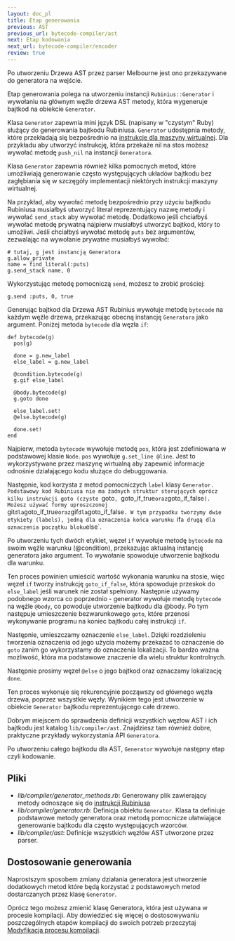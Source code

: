 ```yaml
---
layout: doc_pl
title: Etap generowania
previous: AST
previous_url: bytecode-compiler/ast
next: Etap kodowania
next_url: bytecode-compiler/encoder
review: true
---
```


Po utworzeniu Drzewa AST przez parser Melbourne jest ono przekazywane
do generatora na wejście.

Etap generowania polega na utworzeniu instancji `Rubinius::Generator`
i wywołaniu na głównym węźle drzewa AST metody, która wygeneruje
bajtkod na obiekcie `Generator`.

Klasa `Generator` zapewnia mini język DSL (napisany w "czystym" Ruby)
służący do generowania bajtkodu Rubiniusa. `Generator` udostępnia
metody, które przekładają się bezpośrednio na [instrukcje dla maszyny
wirtualnej](/doc/pl/virtual-machine/instructions/). Dla przykładu aby
utworzyć instrukcję, która przekaże nil na stos możesz wywołać metodę
`push_nil` na instancji `Generatora`.

Klasa `Generator` zapewnia również kilka pomocnych metod, które
umożliwiają generowanie często występujących układów bajtkodu bez
zagłębiania się w szczęgóły implementacji niektórych instrukcji
maszyny wirtualnej.

Na przykład, aby wywołać metodę bezpośrednio przy użyciu bajtkodu
Rubiniusa musiałbyś utworzyć literał reprezentujący nazwę metody i
wywołać `send_stack` aby wywołać metodę. Dodatkowo jeśli chciałbyś
wywołać metodę prywatną najpierw musiałbyś utworzyć bajtkod, który to
umożliwi. Jeśli chciałbyś wywołać metodę `puts` bez argumentów,
zezwalając na wywołanie prywatne musiałbyś wywołać:

    # tutaj, g jest instancją Generatora
    g.allow_private
    name = find_literal(:puts)
    g.send_stack name, 0

Wykorzystując metodę pomocniczą `send`, możesz to zrobić prościej:

    g.send :puts, 0, true

Generując bajtkod dla Drzewa AST Rubinius wywołuje metodę `bytecode`
na każdym węźle drzewa, przekazując obecną instancję `Generatora` jako
argument. Poniżej metoda `bytecode` dla węzła `if`:

    def bytecode(g)
      pos(g)

      done = g.new_label
      else_label = g.new_label

      @condition.bytecode(g)
      g.gif else_label

      @body.bytecode(g)
      g.goto done

      else_label.set!
      @else.bytecode(g)

      done.set!
    end

Najpierw, metoda `bytecode` wywołuje metodę `pos`, która jest
zdefiniowana w podstawowej klasie `Node`. `pos` wywołuje `g.set_line
@line`. Jest to wykorzystywane przez maszynę wirtualną aby zapewnić
informacje odnośnie działającego kodu służące do debuggowania.

Następnie, kod korzysta z metod pomocniczych `label` klasy `Generator.
Podstawowy kod Rubiniusa nie ma żadnych struktur sterujących oprócz
kilku instrukcji goto (czyste `goto`, `goto_if_true` oraz
`goto_if_false`). Możesz używać formy uproszczonej `git` dla
`goto_if_true` oraz `gif` dla `goto_if_false`. W tym przypadku
tworzymy dwie etykiety (labels), jedną dla oznaczenia końca warunku
`if` a drugą dla oznaczenia początku bloku `else`.

Po utworzeniu tych dwóch etykiet, węzeł `if` wywołuje metodę
`bytecode` na swoim węźle warunku (@condition), przekazując aktualną
instancję generatora jako argument. To wywołanie spowoduje utworzenie
bajtkodu dla warunku.

Ten proces powinien umieścić wartość wykonania warunku na stosie, więc
węzeł `if` tworzy instrukcję `goto_if_false`, która spowoduje przeskok
do `else_label` jeśli warunek nie został spełniony. Następnie używamy
podobnego wzorca co poprzednio - generator wywołuje metodę `bytecode`
na węźle `@body`, co powoduje utworzenie bajtkodu dla @body. Po tym
następuje umieszczenie bezwarunkowego `goto`, które przenosi
wykonywanie programu na koniec bajtkodu całej instrukcji `if`.

Następnie, umieszczamy oznaczenie `else_label`. Dzięki rozdzieleniu tworzenia
oznaczenia od jego użycia możemy przekazać to oznaczenie do
`goto` zanim go wykorzystamy do oznaczenia lokalizacji. To bardzo
ważna możliwość, która ma podstawowe znaczenie dla wielu struktur kontrolnych.

Następnie prosimy węzeł `@else` o jego bajtkod oraz oznaczamy
lokalizację `done`.

Ten proces wykonuje się rekurencyjnie począwszy od głównego węzła
drzewa, poprzez wszystkie węzły. Wynikiem tego jest utworzenie w
obiekcie `Generator` bajtkodu reprezentującego całe drzewo.

Dobrym miejscem do sprawdzenia definicji wszystkich węzłow AST i ich
bajtkodu jest katalog `lib/compiler/ast`. Znajdziesz tam również
dobre, praktyczne przykłady wykorzystania API `Generatora`.

Po utworzeniu całego bajtkodu dla AST, `Generator` wywołuje następny
etap czyli kodowanie.

## Pliki

* *lib/compiler/generator_methods.rb*: Generowany plik zawierający metody
  odnoszące się do [instrukcji Rubiniusa](/doc/pl/virtual-machine-instructions/)
* *lib/compiler/generator.rb*: Definicja obiektu `Generator`.
  Klasa ta definiuje podstawowe metody generatora oraz metodą
  pomocnicze ułatwiające generowanie bajtkodu dla często występujących
  wzorców.
* *lib/compiler/ast*: Definicje wszystkich węzłów AST utworzone przez parser.

## Dostosowanie generowania

Naprostszym sposobem zmiany działania generatora jest utworzenie
dodatkowych metod które będą korzystać z podstawowych metod
dostarczanych przez klasę `Generator`.

Oprócz tego możesz zmienić klasę Generatora, która jest używana w
procesie kompilacji. Aby dowiedzieć się więcej o dostosowywaniu
poszczególnych etapów kompilacji do swoich potrzeb przeczytaj
[Modyfikacja procesu kompilacji](/doc/pl/bytecode-compiler/customization/).
